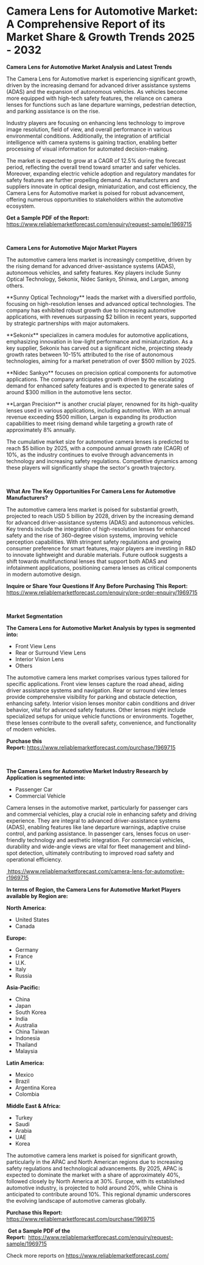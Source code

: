 <p><h1>Camera Lens for Automotive Market: A Comprehensive Report of its Market Share & Growth Trends 2025 - 2032</h1></p><p><strong>Camera Lens for Automotive Market Analysis and Latest Trends</strong></p>
<p><p>The Camera Lens for Automotive market is experiencing significant growth, driven by the increasing demand for advanced driver assistance systems (ADAS) and the expansion of autonomous vehicles. As vehicles become more equipped with high-tech safety features, the reliance on camera lenses for functions such as lane departure warnings, pedestrian detection, and parking assistance is on the rise. </p><p>Industry players are focusing on enhancing lens technology to improve image resolution, field of view, and overall performance in various environmental conditions. Additionally, the integration of artificial intelligence with camera systems is gaining traction, enabling better processing of visual information for automated decision-making. </p><p>The market is expected to grow at a CAGR of 12.5% during the forecast period, reflecting the overall trend toward smarter and safer vehicles. Moreover, expanding electric vehicle adoption and regulatory mandates for safety features are further propelling demand. As manufacturers and suppliers innovate in optical design, miniaturization, and cost efficiency, the Camera Lens for Automotive market is poised for robust advancement, offering numerous opportunities to stakeholders within the automotive ecosystem.</p></p>
<p><strong>Get a Sample PDF of the Report:&nbsp;</strong> <a href="https://www.reliablemarketforecast.com/enquiry/request-sample/1969715?utm_campaign=3178&utm_medium=2&utm_source=Github&utm_content=ia&utm_term=31032025&utm_id=camera-lens-for-automotive">https://www.reliablemarketforecast.com/enquiry/request-sample/1969715</a></p>
<p>&nbsp;</p>
<p><strong>Camera Lens for Automotive Major Market Players</strong></p>
<p><p>The automotive camera lens market is increasingly competitive, driven by the rising demand for advanced driver-assistance systems (ADAS), autonomous vehicles, and safety features. Key players include Sunny Optical Technology, Sekonix, Nidec Sankyo, Shinwa, and Largan, among others.</p><p>**Sunny Optical Technology** leads the market with a diversified portfolio, focusing on high-resolution lenses and advanced optical technologies. The company has exhibited robust growth due to increasing automotive applications, with revenues surpassing $2 billion in recent years, supported by strategic partnerships with major automakers.</p><p>**Sekonix** specializes in camera modules for automotive applications, emphasizing innovation in low-light performance and miniaturization. As a key supplier, Sekonix has carved out a significant niche, projecting steady growth rates between 10-15% attributed to the rise of autonomous technologies, aiming for a market penetration of over $500 million by 2025.</p><p>**Nidec Sankyo** focuses on precision optical components for automotive applications. The company anticipates growth driven by the escalating demand for enhanced safety features and is expected to generate sales of around $300 million in the automotive lens sector.</p><p>**Largan Precision** is another crucial player, renowned for its high-quality lenses used in various applications, including automotive. With an annual revenue exceeding $500 million, Largan is expanding its production capabilities to meet rising demand while targeting a growth rate of approximately 8% annually.</p><p>The cumulative market size for automotive camera lenses is predicted to reach $5 billion by 2025, with a compound annual growth rate (CAGR) of 10%, as the industry continues to evolve through advancements in technology and increasing safety regulations. Competitive dynamics among these players will significantly shape the sector's growth trajectory.</p></p>
<p>&nbsp;</p>
<p><strong>What Are The Key Opportunities For Camera Lens for Automotive Manufacturers?</strong></p>
<p><p>The automotive camera lens market is poised for substantial growth, projected to reach USD 5 billion by 2028, driven by the increasing demand for advanced driver-assistance systems (ADAS) and autonomous vehicles. Key trends include the integration of high-resolution lenses for enhanced safety and the rise of 360-degree vision systems, improving vehicle perception capabilities. With stringent safety regulations and growing consumer preference for smart features, major players are investing in R&D to innovate lightweight and durable materials. Future outlook suggests a shift towards multifunctional lenses that support both ADAS and infotainment applications, positioning camera lenses as critical components in modern automotive design.</p></p>
<p><strong>Inquire or Share Your Questions If Any Before Purchasing This Report:</strong> <a href="https://www.reliablemarketforecast.com/enquiry/pre-order-enquiry/1969715?utm_campaign=3178&utm_medium=2&utm_source=Github&utm_content=ia&utm_term=31032025&utm_id=camera-lens-for-automotive">https://www.reliablemarketforecast.com/enquiry/pre-order-enquiry/1969715</a></p>
<p>&nbsp;</p>
<p><strong>Market Segmentation</strong></p>
<p><strong>The Camera Lens for Automotive Market Analysis by types is segmented into:</strong></p>
<p><ul><li>Front View Lens</li><li>Rear or Surround View Lens</li><li>Interior Vision Lens</li><li>Others</li></ul></p>
<p><p>The automotive camera lens market comprises various types tailored for specific applications. Front view lenses capture the road ahead, aiding driver assistance systems and navigation. Rear or surround view lenses provide comprehensive visibility for parking and obstacle detection, enhancing safety. Interior vision lenses monitor cabin conditions and driver behavior, vital for advanced safety features. Other lenses might include specialized setups for unique vehicle functions or environments. Together, these lenses contribute to the overall safety, convenience, and functionality of modern vehicles.</p></p>
<p><strong>Purchase this Report:&nbsp;</strong><a href="https://www.reliablemarketforecast.com/purchase/1969715?utm_campaign=3178&utm_medium=2&utm_source=Github&utm_content=ia&utm_term=31032025&utm_id=camera-lens-for-automotive">https://www.reliablemarketforecast.com/purchase/1969715</a></p>
<p>&nbsp;</p>
<p><strong>The Camera Lens for Automotive Market Industry Research by Application is segmented into:</strong></p>
<p><ul><li>Passenger Car</li><li>Commercial Vehicle</li></ul></p>
<p><p>Camera lenses in the automotive market, particularly for passenger cars and commercial vehicles, play a crucial role in enhancing safety and driving experience. They are integral to advanced driver-assistance systems (ADAS), enabling features like lane departure warnings, adaptive cruise control, and parking assistance. In passenger cars, lenses focus on user-friendly technology and aesthetic integration. For commercial vehicles, durability and wide-angle views are vital for fleet management and blind-spot detection, ultimately contributing to improved road safety and operational efficiency.</p></p>
<p><a href="https://www.reliablemarketforecast.com/camera-lens-for-automotive-r1969715?utm_campaign=3178&utm_medium=2&utm_source=Github&utm_content=ia&utm_term=31032025&utm_id=camera-lens-for-automotive">&nbsp;https://www.reliablemarketforecast.com/camera-lens-for-automotive-r1969715</a></p>
<p><strong>In terms of Region, the Camera Lens for Automotive Market Players available by Region are:</strong></p>
<p>
    <p> <strong> North America: </strong>
        <ul>
            <li>United States</li>
            <li>Canada</li>
        </ul>
        </p> 
    <p> <strong> Europe: </strong>
        <ul>
            <li>Germany</li>
            <li>France</li>
            <li>U.K.</li>
            <li>Italy</li>
            <li>Russia</li>
        </ul>
        </p> 
    <p> <strong> Asia-Pacific: </strong>
        <ul>
            <li>China</li>
            <li>Japan</li>
            <li>South Korea</li>
            <li>India</li>
            <li>Australia</li>
            <li>China Taiwan</li>
            <li>Indonesia</li>
            <li>Thailand</li>
            <li>Malaysia</li>
        </ul>
        </p> 
    <p> <strong> Latin America: </strong>
        <ul>
            <li>Mexico</li>
            <li>Brazil</li>
            <li>Argentina Korea</li>
            <li>Colombia</li>
        </ul>
        </p> 
    <p> <strong> Middle East & Africa: </strong>
        <ul>
            <li>Turkey</li>
            <li>Saudi</li>
            <li>Arabia</li>
            <li>UAE</li>
            <li>Korea</li>
        </ul>
    </p>
    </p>
<p><p>The automotive camera lens market is poised for significant growth, particularly in the APAC and North American regions due to increasing safety regulations and technological advancements. By 2025, APAC is expected to dominate the market with a share of approximately 40%, followed closely by North America at 30%. Europe, with its established automotive industry, is projected to hold around 20%, while China is anticipated to contribute around 10%. This regional dynamic underscores the evolving landscape of automotive cameras globally.</p></p>
<p><strong>Purchase this Report: </strong><a href="https://www.reliablemarketforecast.com/purchase/1969715?utm_campaign=3178&utm_medium=2&utm_source=Github&utm_content=ia&utm_term=31032025&utm_id=camera-lens-for-automotive">https://www.reliablemarketforecast.com/purchase/1969715</a></p>
<p>&nbsp;<strong>Get a Sample PDF of the Report:&nbsp;&nbsp;</strong><a href="https://www.reliablemarketforecast.com/enquiry/request-sample/1969715?utm_campaign=3178&utm_medium=2&utm_source=Github&utm_content=ia&utm_term=31032025&utm_id=camera-lens-for-automotive">https://www.reliablemarketforecast.com/enquiry/request-sample/1969715</a></p>
<p><strong></strong></p>
<p>Check more reports on <a href="https://www.reliablemarketforecast.com/?utm_campaign=3178&utm_medium=2&utm_source=Github&utm_content=ia&utm_term=31032025&utm_id=camera-lens-for-automotive">https://www.reliablemarketforecast.com/</a></p>